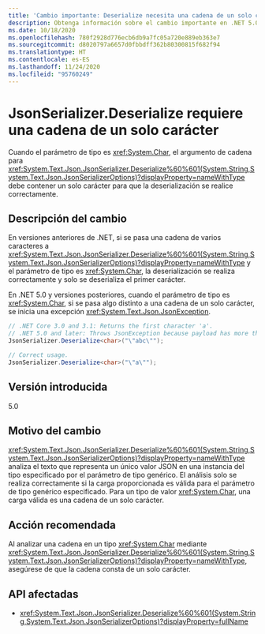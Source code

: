 ```yaml
---
title: 'Cambio importante: Deserialize necesita una cadena de un solo carácter'
description: Obtenga información sobre el cambio importante en .NET 5.0, donde JsonSerializer.Deserialize necesita una cadena de un solo carácter.
ms.date: 10/18/2020
ms.openlocfilehash: 780f2928d776ecb6db9a7fc05a720e889eb363e7
ms.sourcegitcommit: d8020797a6657d0fbbdff362b80300815f682f94
ms.translationtype: HT
ms.contentlocale: es-ES
ms.lasthandoff: 11/24/2020
ms.locfileid: "95760249"
---
```

# <a name="jsonserializerdeserialize-requires-single-character-string"></a>JsonSerializer.Deserialize requiere una cadena de un solo carácter

Cuando el parámetro de tipo es <xref:System.Char>, el argumento de cadena para <xref:System.Text.Json.JsonSerializer.Deserialize%60%601(System.String,System.Text.Json.JsonSerializerOptions)?displayProperty=nameWithType> debe contener un solo carácter para que la deserialización se realice correctamente.

## <a name="change-description"></a>Descripción del cambio

En versiones anteriores de .NET, si se pasa una cadena de varios caracteres a <xref:System.Text.Json.JsonSerializer.Deserialize%60%601(System.String,System.Text.Json.JsonSerializerOptions)?displayProperty=nameWithType> y el parámetro de tipo es <xref:System.Char>, la deserialización se realiza correctamente y solo se deserializa el primer carácter.

En .NET 5.0 y versiones posteriores, cuando el parámetro de tipo es <xref:System.Char>, si se pasa algo distinto a una cadena de un solo carácter, se inicia una excepción <xref:System.Text.Json.JsonException>.

```csharp
// .NET Core 3.0 and 3.1: Returns the first character 'a'.
// .NET 5.0 and later: Throws JsonException because payload has more than one character.
JsonSerializer.Deserialize<char>("\"abc\"");

// Correct usage.
JsonSerializer.Deserialize<char>("\"a\"");
```

## <a name="version-introduced"></a>Versión introducida

5.0

## <a name="reason-for-change"></a>Motivo del cambio

<xref:System.Text.Json.JsonSerializer.Deserialize%60%601(System.String,System.Text.Json.JsonSerializerOptions)?displayProperty=nameWithType> analiza el texto que representa un único valor JSON en una instancia del tipo especificado por el parámetro de tipo genérico. El análisis solo se realiza correctamente si la carga proporcionada es válida para el parámetro de tipo genérico especificado. Para un tipo de valor <xref:System.Char>, una carga válida es una cadena de un solo carácter.

## <a name="recommended-action"></a>Acción recomendada

Al analizar una cadena en un tipo <xref:System.Char> mediante <xref:System.Text.Json.JsonSerializer.Deserialize%60%601(System.String,System.Text.Json.JsonSerializerOptions)?displayProperty=nameWithType>, asegúrese de que la cadena consta de un solo carácter.

## <a name="affected-apis"></a>API afectadas

- <xref:System.Text.Json.JsonSerializer.Deserialize%60%601(System.String,System.Text.Json.JsonSerializerOptions)?displayProperty=fullName>

<!--

### Affected APIs

- `M:System.Text.Json.JsonSerializer.Deserialize``1(System.String,System.Text.Json.JsonSerializerOptions)`

### Category

Serialization

-->
